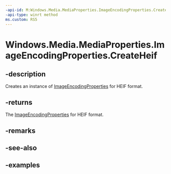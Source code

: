```yaml
---
-api-id: M:Windows.Media.MediaProperties.ImageEncodingProperties.CreateHeif
-api-type: winrt method
ms.custom: RS5
---
```


<!-- Method syntax.
public ImageEncodingProperties ImageEncodingProperties.CreateHeif()
-->

# Windows.Media.MediaProperties.ImageEncodingProperties.CreateHeif

## -description
Creates an instance of [ImageEncodingProperties](imageencodingproperties.md) for HEIF format.

## -returns
The [ImageEncodingProperties](imageencodingproperties.md) for HEIF format.

## -remarks

## -see-also

## -examples

